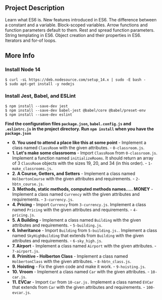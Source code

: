 ## Project Description
Learn what ES6 is.
New features introduced in ES6.
The difference between a constant and a variable.
Block-scoped variables.
Arrow functions and function parameters default to them.
Rest and spread function parameters.
String templating in ES6.
Object creation and their properties in ES6.
Iterators and for-of loops.

## More Info
### Install Node 14
```
$ curl -sL https://deb.nodesource.com/setup_14.x | sudo -E bash -
$ sudo apt-get install -y nodejs
```

### Install Jest, Babel, and ESLint
```
$ npm install --save-dev jest
$ npm install --save-dev babel-jest @babel/core @babel/preset-env
$ npm install --save-dev eslint
```

**Find the configuration files `package.json`, `babel.config.js` and `.eslintrc.js` in the project directory. Run `npm install` when you have the `package.json`**


* **0. You used to attend a place like this at some point** - Implement a class named `ClassRoom` with the given attributes. - `0-classroom.js`.
* **1. Let's make some classrooms** - Import `ClassRoom` from `0-classroom.js`. Implement a function named `initializeRooms`. It should return an array of 3 `ClassRoom` objects with the sizes 19, 20, and 34 (in this order). - `1-make_classrooms.js`.
* **2. A Course, Getters, and Setters** - Implement a class named `HolbertonCourse` with the given attributes and requirements. - `2-hbtn_course.js`.
* **3. Methods, static methods, computed methods names..... MONEY** - Implement a class named `Currency` with the given attributes and requirements. - `3-currency.js`.
* **4. Pricing** - Import `Currency` from `3-currency.js`. Implement a class named `Pricing` with the given attributes and requirements. - `4-pricing.js`.
* **5. A Building** - Implement a class named `Building` with the given attributes and requirements. - `5-building.js`.
* **6. Inheritance** - Import `Building` from `5-building.js.`. Implement a class named `SkyHighBuilding` that extends from `Building` with the given attributes and requirements. - `6-sky_high.js`.
* **7. Airport** - Implement a class named `Airport` with the given attributes. - `7-airport.js`.
* **8. Primitive - Holberton Class** - Implement a class named `HolbertonClass` with the given attributes. - `8-hbtn_class.js`.
* **9. Hoisting** - Fix the given code and make it work. - `9-hoisting.js`.
* **10. Vroom** - Implement a class named `Car` with the given attributes. - `10-car.js`.
* **11. EVCar** - Import `Car` from `10-car.js.` Implement a class named `EVCar` that extends from `Car` with the given attributes and requirements. - `100-evcar.js`.

